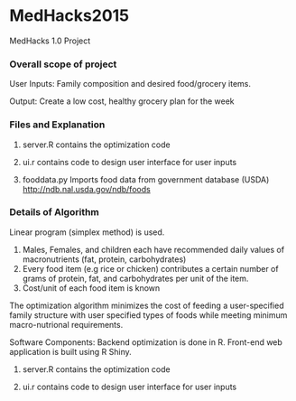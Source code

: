 # MedHacks2015
MedHacks 1.0 Project


### Overall scope of project ###
User Inputs:
Family composition and desired food/grocery items. 

Output:
Create a low cost, healthy grocery plan for the week 

### Files and Explanation ###
1) server.R 
contains the optimization code

2) ui.r
contains code to design user interface for user inputs 

3) fooddata.py
Imports food data from government database (USDA)
http://ndb.nal.usda.gov/ndb/foods


### Details of Algorithm ###
Linear program (simplex method) is used.

1) Males, Females, and children each have recommended daily values of macronutrients (fat, protein, carbohydrates)
2) Every food item (e.g rice or chicken) contributes a certain number of grams of protein, fat, and carbohydrates per unit of the item.  
3) Cost/unit of each food item is known

The optimization algorithm minimizes the cost of feeding a user-specified family structure with user specified types of foods while meeting minimum macro-nutrional requirements.

Software Components:
Backend optimization is done in R. Front-end web application is built using R Shiny.
1) server.R 
contains the optimization code

2) ui.r
contains code to design user interface for user inputs 
